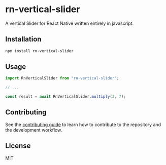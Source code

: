 # rn-vertical-slider

A vertical Slider for React Native written entirely in javascript.

## Installation

```sh
npm install rn-vertical-slider
```

## Usage

```js
import RnVerticalSlider from "rn-vertical-slider";

// ...

const result = await RnVerticalSlider.multiply(3, 7);
```

## Contributing

See the [contributing guide](CONTRIBUTING.md) to learn how to contribute to the repository and the development workflow.

## License

MIT
